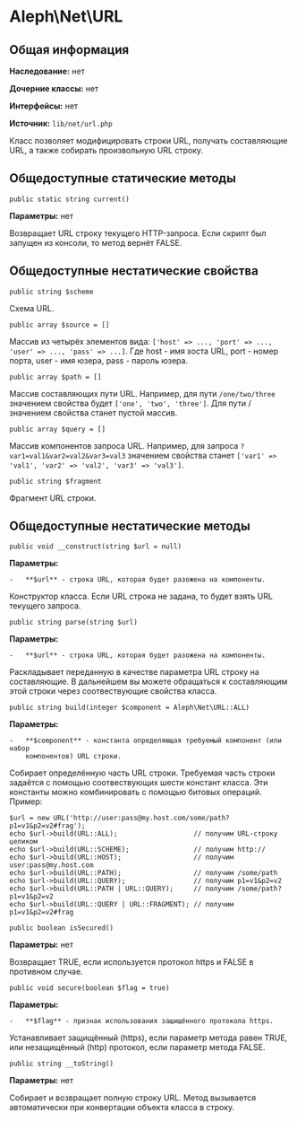Aleph\\Net\\URL
===============



Общая информация
----------------

**Наследование:** нет

**Дочерние классы:** нет

**Интерфейсы:** нет

**Источник:** `lib/net/url.php`



Класс позволяет модифицировать строки URL, получать составляющие URL, а также
собирать произвольную URL строку.



Общедоступные статические методы
--------------------------------



~~~~~~~~~~~~~~~~~~~~~~~~~~~~~~~~~~~~~~~~~~~~~~~~~~~~~~~~~~~~~~~~~~~~~~~~~~~~~~~~
public static string current()
~~~~~~~~~~~~~~~~~~~~~~~~~~~~~~~~~~~~~~~~~~~~~~~~~~~~~~~~~~~~~~~~~~~~~~~~~~~~~~~~

**Параметры:** нет

Возвращает URL строку текущего HTTP-запроса. Если скрипт был запущен из консоли,
то метод вернёт FALSE.



Общедоступные нестатические свойства
------------------------------------



~~~~~~~~~~~~~~~~~~~~~~~~~~~~~~~~~~~~~~~~~~~~~~~~~~~~~~~~~~~~~~~~~~~~~~~~~~~~~~~~
public string $scheme
~~~~~~~~~~~~~~~~~~~~~~~~~~~~~~~~~~~~~~~~~~~~~~~~~~~~~~~~~~~~~~~~~~~~~~~~~~~~~~~~

Схема URL.



~~~~~~~~~~~~~~~~~~~~~~~~~~~~~~~~~~~~~~~~~~~~~~~~~~~~~~~~~~~~~~~~~~~~~~~~~~~~~~~~
public array $source = []
~~~~~~~~~~~~~~~~~~~~~~~~~~~~~~~~~~~~~~~~~~~~~~~~~~~~~~~~~~~~~~~~~~~~~~~~~~~~~~~~

Массив из четырёх элементов вида: `['host' => ..., 'port' => ..., 'user' => ...,
'pass' => ...]`. Где host - имя хоста URL, port - номер порта, user - имя юзера,
pass - пароль юзера.



~~~~~~~~~~~~~~~~~~~~~~~~~~~~~~~~~~~~~~~~~~~~~~~~~~~~~~~~~~~~~~~~~~~~~~~~~~~~~~~~
public array $path = []
~~~~~~~~~~~~~~~~~~~~~~~~~~~~~~~~~~~~~~~~~~~~~~~~~~~~~~~~~~~~~~~~~~~~~~~~~~~~~~~~

Массив составляющих пути URL. Например, для пути `/one/two/three` значением
свойства будет `['one', 'two', 'three']`. Для пути / значением свойства станет
пустой массив.



~~~~~~~~~~~~~~~~~~~~~~~~~~~~~~~~~~~~~~~~~~~~~~~~~~~~~~~~~~~~~~~~~~~~~~~~~~~~~~~~
public array $query = []
~~~~~~~~~~~~~~~~~~~~~~~~~~~~~~~~~~~~~~~~~~~~~~~~~~~~~~~~~~~~~~~~~~~~~~~~~~~~~~~~

Массив компонентов запроса URL. Например, для запроса
`?var1=val1&var2=val2&var3=val3` значением свойства станет `['var1' => 'val1',
'var2' => 'val2', 'var3' => 'val3']`.



~~~~~~~~~~~~~~~~~~~~~~~~~~~~~~~~~~~~~~~~~~~~~~~~~~~~~~~~~~~~~~~~~~~~~~~~~~~~~~~~
public string $fragment
~~~~~~~~~~~~~~~~~~~~~~~~~~~~~~~~~~~~~~~~~~~~~~~~~~~~~~~~~~~~~~~~~~~~~~~~~~~~~~~~

Фрагмент URL строки.



Общедоступные нестатические методы
----------------------------------



~~~~~~~~~~~~~~~~~~~~~~~~~~~~~~~~~~~~~~~~~~~~~~~~~~~~~~~~~~~~~~~~~~~~~~~~~~~~~~~~
public void __construct(string $url = null)
~~~~~~~~~~~~~~~~~~~~~~~~~~~~~~~~~~~~~~~~~~~~~~~~~~~~~~~~~~~~~~~~~~~~~~~~~~~~~~~~

**Параметры:**

    -   **$url** - строка URL, которая будет разожена на компоненты.

Конструктор класса. Если URL строка не задана, то будет взять URL текущего
запроса.



~~~~~~~~~~~~~~~~~~~~~~~~~~~~~~~~~~~~~~~~~~~~~~~~~~~~~~~~~~~~~~~~~~~~~~~~~~~~~~~~
public string parse(string $url)
~~~~~~~~~~~~~~~~~~~~~~~~~~~~~~~~~~~~~~~~~~~~~~~~~~~~~~~~~~~~~~~~~~~~~~~~~~~~~~~~

**Параметры:**

    -   **$url** - строка URL, которая будет разожена на компоненты.

Раскладывает переданную в качестве параметра URL строку на составляющие. В
дальнейшем вы можете обращаться к составляющим этой строки через соотвествующие
свойства класса.



~~~~~~~~~~~~~~~~~~~~~~~~~~~~~~~~~~~~~~~~~~~~~~~~~~~~~~~~~~~~~~~~~~~~~~~~~~~~~~~~
public string build(integer $component = Aleph\Net\URL::ALL)
~~~~~~~~~~~~~~~~~~~~~~~~~~~~~~~~~~~~~~~~~~~~~~~~~~~~~~~~~~~~~~~~~~~~~~~~~~~~~~~~

**Параметры:**

    -   **$component** - константа определяющая требуемый компонент (или набор
        компонентов) URL строки.

Собирает определённую часть URL строки. Требуемая часть строки задаётся с
помощью соотвествующих шести констант класса. Эти константы можно комбинировать
с помощью битовых операций. Пример:

~~~~~~~~~~~~~~~~~~~~~~~~~~~~~~~~~~~~~~~~~~~~~~~~~~~~~~~~~~~~~~~~~~~~~~~~~~~~~~~~
$url = new URL('http://user:pass@my.host.com/some/path?p1=v1&p2=v2#frag');
echo $url->build(URL::ALL);                   // получим URL-строку целиком
echo $url->build(URL::SCHEME);                // получим http://
echo $url->build(URL::HOST);                  // получим user:pass@my.host.com
echo $url->build(URL::PATH);                  // получим /some/path
echo $url->build(URL::QUERY);                 // получим p1=v1&p2=v2
echo $url->build(URL::PATH | URL::QUERY);     // получим /some/path?p1=v1&p2=v2
echo $url->build(URL::QUERY | URL::FRAGMENT); // получим p1=v1&p2=v2#frag
~~~~~~~~~~~~~~~~~~~~~~~~~~~~~~~~~~~~~~~~~~~~~~~~~~~~~~~~~~~~~~~~~~~~~~~~~~~~~~~~



~~~~~~~~~~~~~~~~~~~~~~~~~~~~~~~~~~~~~~~~~~~~~~~~~~~~~~~~~~~~~~~~~~~~~~~~~~~~~~~~
public boolean isSecured()
~~~~~~~~~~~~~~~~~~~~~~~~~~~~~~~~~~~~~~~~~~~~~~~~~~~~~~~~~~~~~~~~~~~~~~~~~~~~~~~~

**Параметры:** нет

Возвращает TRUE, если используется протокол https и FALSE в противном случае.



~~~~~~~~~~~~~~~~~~~~~~~~~~~~~~~~~~~~~~~~~~~~~~~~~~~~~~~~~~~~~~~~~~~~~~~~~~~~~~~~
public void secure(boolean $flag = true)
~~~~~~~~~~~~~~~~~~~~~~~~~~~~~~~~~~~~~~~~~~~~~~~~~~~~~~~~~~~~~~~~~~~~~~~~~~~~~~~~

**Параметры:**

    -   **$flag** - признак использования защищённого протокола https.

Устанавливает защищённый (https), если параметр метода равен TRUE, или
незащищённый (http) протокол, если параметр метода FALSE.



~~~~~~~~~~~~~~~~~~~~~~~~~~~~~~~~~~~~~~~~~~~~~~~~~~~~~~~~~~~~~~~~~~~~~~~~~~~~~~~~
public string __toString()
~~~~~~~~~~~~~~~~~~~~~~~~~~~~~~~~~~~~~~~~~~~~~~~~~~~~~~~~~~~~~~~~~~~~~~~~~~~~~~~~

**Параметры:** нет

Собирает и возвращает полную строку URL. Метод вызывается автоматически при
конвертации объекта класса в строку.
